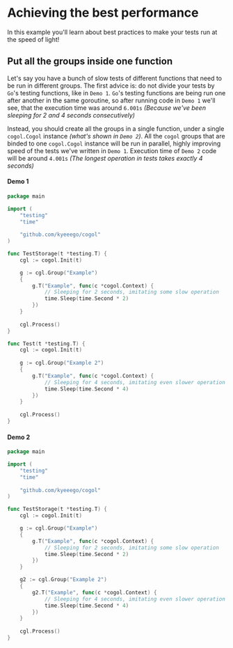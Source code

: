 # Achieving the best performance

In this example you'll learn about best practices to make your tests run at the speed of light!

## Put all the groups inside one function

Let's say you have a bunch of slow tests of different functions that need to be run in different groups. The first
advice is: do not divide your tests by ```Go```'s testing functions, like in ```Demo 1```. ```Go```'s testing functions
are being run one after another in the same goroutine, so after running code in ```Demo 1``` we'll see, that the
execution time was around ```6.001s``` *(Because we've been sleeping for 2 and 4 seconds consecutively)*

Instead, you should create all the groups in a single function, under a single ```cogol.Cogol``` instance
*(what's shown in ```Demo 2```)*. All the ```cogol``` groups that are binded to one ```cogol.Cogol```
instance will be run in parallel, highly improving speed of the tests we've written in ```Demo 1```. Execution time
of ```Demo 2``` code will be around ```4.001s``` *(The longest operation in tests takes exactly 4 seconds)*

#### Demo 1

```go
package main

import (
	"testing"
	"time"
	
	"github.com/kyeeego/cogol"
)

func TestStorage(t *testing.T) {
	cgl := cogol.Init(t)

	g := cgl.Group("Example")
	{
		g.T("Example", func(c *cogol.Context) {
			// Sleeping for 2 seconds, imitating some slow operation
			time.Sleep(time.Second * 2)
		})
	}
	
	cgl.Process()
}

func Test(t *testing.T) {
	cgl := cogol.Init(t)
	
    g := cgl.Group("Example 2")
	{
		g.T("Example", func(c *cogol.Context) {
			// Sleeping for 4 seconds, imitating even slower operation
			time.Sleep(time.Second * 4)
		})
	}
	
	cgl.Process()
}
```

#### Demo 2

```go
package main

import (
	"testing"
	"time"
	
	"github.com/kyeeego/cogol"
)

func TestStorage(t *testing.T) {
	cgl := cogol.Init(t)

	g := cgl.Group("Example")
	{
		g.T("Example", func(c *cogol.Context) {
			// Sleeping for 2 seconds, imitating some slow operation
			time.Sleep(time.Second * 2)
		})
	}

	g2 := cgl.Group("Example 2")
	{
		g2.T("Example", func(c *cogol.Context) {
			// Sleeping for 4 seconds, imitating even slower operation
			time.Sleep(time.Second * 4)
		})
	}
	
	cgl.Process()
}
```